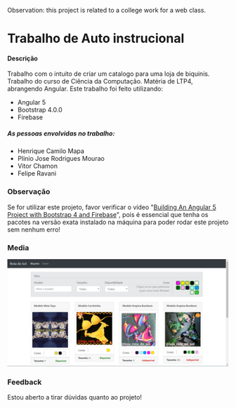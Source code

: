 Observation: this project is related to a college work for a web class.
# Trabalho de Auto instrucional

#### Descrição
Trabalho com o intuito de criar um catalogo para uma loja de biquinis.
Trabalho do curso de Ciência da Computação. Matéria de LTP4, abrangendo Angular. Este trabalho foi feito utilizando:
- Angular 5
- Bootstrap 4.0.0
- Firebase

##### As pessoas envolvidas no trabalho:
- Henrique Camilo Mapa
- Plinio Jose Rodrigues Mourao
- Vitor Chamon
- Felipe Ravani

### Observação
Se for utilizar este projeto, favor verificar o vídeo "[Building An Angular 5 Project with Bootstrap 4 and Firebase](https://www.youtube.com/watch?v=5gT0-9vifuc)", pois é essencial que tenha os pacotes na versão exata instalado na máquina para poder rodar este projeto sem nenhum erro!

### Media
![alt text](https://github.com/plinio-jrm/Trabalho-Angular-LTP4/blob/master/Media/AAI%20LTP4.JPG)

### Feedback
Estou aberto a tirar dúvidas quanto ao projeto!
